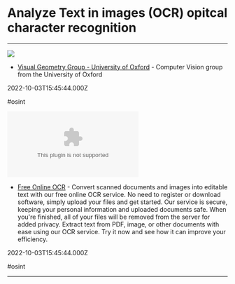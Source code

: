 # Analyze Text in images (OCR) opitcal character recognition

---

![](https://rdl.ink/render/https%3A%2F%2Fwww.robots.ox.ac.uk%2F~vgg%2Fsoftware)

- [Visual Geometry Group - University of Oxford](https://www.robots.ox.ac.uk/~vgg/software) - Computer Vision group from the University of Oxford

2022-10-03T15:45:44.000Z

#osint

![](https://rdl.ink/render/https%3A%2F%2Fwww.newocr.com)

- [Free Online OCR](https://www.newocr.com) - Convert scanned documents and images into editable text with our free online OCR service. No need to register or download software, simply upload your files and get started. Our service is secure, keeping your personal information and uploaded documents safe. When you're finished, all of your files will be removed from the server for added privacy. Extract text from PDF, image, or other documents with ease using our OCR service. Try it now and see how it can improve your efficiency.

2022-10-03T15:45:44.000Z

#osint

---

